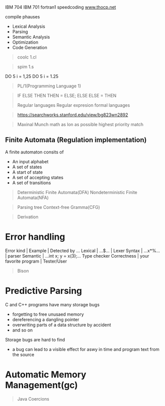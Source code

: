 IBM 704
IBM 701
fortran1
speedcoding
www.thocp.net

compile phauses

+ Lexical Analysis
+ Parsing
+ Semantic Analysis
+ Optimization
+ Code Generation

> coolc 1.cl

> spim 1.s

DO 5 i = 1,25
DO 5 i = 1.25

> PL/1(Programming Language 1)

> IF ELSE THEN THEN = ELSE; ELSE ELSE = THEN
> 
> Regular languages
  Regular expresion
  formal languages

> https://searchworks.stanford.edu/view/bg823wn2892

> Maxinal Munch
> math as lon as possible
> highest priority match

## Finite Automata (Regulation implementation)

A finite automaton consits of

+ An input alphabet
+ A set of states
+ A start of state
+ A set of accepting states
+ A set of transitions

> Deterministic Finite Automata(DFA)
> Nondeterministic Finite Automata(NFA)

> Parsing tree
> Context-free Gramma(CFG)

> Derivation

# Error handling


Error kind | Example | Detected by ...
Lexical | ...$... | Lexer
Syntax | ...x*%... | parser
Semantic | ...int x; y = x(3);...  Type checker
Correctness | your favorite program | Tester/User

> Bison


# Predictive Parsing

C and C++ programs have many storage bugs

+ forgetting to free unusaed memory
+ dereferencing a dangling pointer
+ overwriting parts of a data structure by accident
+ and so on

Storage bugs are hard to find

+ a bug can lead to a visible effect for aswy in time and program text from the source

# Automatic Memory Management(gc)
> Java Coercions

